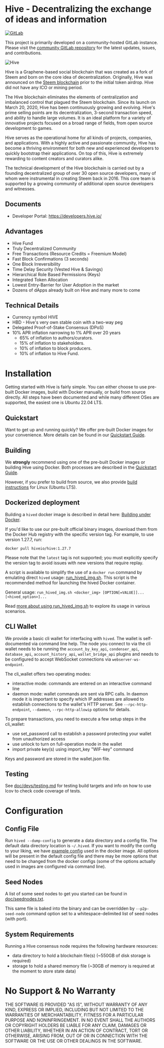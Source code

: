 # Hive - Decentralizing the exchange of ideas and information

[![GitLab](https://img.shields.io/badge/Development%20on-Community%20GitLab-orange)](https://gitlab.syncad.com/hive/hive)

This project is primarily developed on a community-hosted GitLab instance. Please visit the [community GitLab repository](https://gitlab.syncad.com/hive/hive) for the latest updates, issues, and contributions.

![Hive](https://files.peakd.com/file/peakd-hive/netuoso/jMHldwMV-horizontal.png)

Hive is a Graphene-based social blockchain that was created as a fork of Steem and born on the core idea of decentralization. Originally, Hive was announced on the [Steem blockchain](https://peakd.com/communityfork/@hiveio/announcing-the-launch-of-hive-blockchain) prior to the initial token airdrop. Hive did not have any ICO or mining period.

The Hive blockchain eliminates the elements of centralization and imbalanced control that plagued the Steem blockchain. Since its launch on March 20, 2020, Hive has been continuously growing and evolving. Hive's prime selling points are its decentralization, 3-second transaction speed, and ability to handle large volumes. It is an ideal platform for a variety of innovative projects focused on a broad range of fields, from open source development to games.

Hive serves as the operational home for all kinds of projects, companies, and applications. With a highly active and passionate community, Hive has become a thriving environment for both new and experienced developers to quickly bootstrap their applications. On top of this, Hive is extremely rewarding to content creators and curators alike.

The technical development of the Hive blockchain is carried out by a founding decentralized group of over 30 open source developers, many of whom were instrumental in creating Steem back in 2016. This core team is supported by a growing community of additional open source developers and witnesses.

## Documents

* Developer Portal: https://developers.hive.io/

## Advantages

* Hive Fund
* Truly Decentralized Community
* Free Transactions (Resource Credits = Freemium Model)
* Fast Block Confirmations (3 seconds)
* One Block Irreversibility
* Time Delay Security (Vested Hive & Savings)
* Hierarchical Role Based Permissions (Keys)
* Integrated Token Allocation
* Lowest Entry-Barrier for User Adoption in the market
* Dozens of dApps already built on Hive and many more to come

## Technical Details

* Currency symbol HIVE
* HBD - Hive's very own stable coin with a two-way peg
* Delegated Proof-of-Stake Consensus (DPoS)
* 10% APR inflation narrowing to 1% APR over 20 years
    * 65% of inflation to authors/curators.
    * 15% of inflation to stakeholders.
    * 10% of inflation to block producers.
    * 10% of inflation to Hive Fund.

# Installation

Getting started with Hive is fairly simple. You can either choose to use pre-built Docker images, build with Docker manually, or build from source directly. All steps have been documented and while many different OSes are supported, the easiest one is Ubuntu 22.04 LTS.

## Quickstart

Want to get up and running quickly? We offer pre-built Docker images for your convenience. More details can be found in our [Quickstart Guide](doc/exchangequickstart.md).

## Building

We **strongly** recommend using one of the pre-built Docker images or building Hive using Docker. Both processes are described in the [Quickstart Guide](doc/exchangequickstart.md).

However, if you prefer to build from source, we also provide [build instructions](doc/building.md) for Linux (Ubuntu LTS).

## Dockerized deployment

Building a `hived` docker image is described in detail here: [Building under Docker](doc/building.md#building-under-docker).

If you'd like to use our pre-built official binary images, download them from the Docker Hub registry with the specific version tag. For example, to use version 1.27.7, run:

```
docker pull hiveio/hive:1.27.7
```

Please note that the `latest` tag is not supported; you must explicitly specify the version tag to avoid issues with new versions that require replay.

A script is available to simplify the use of a `docker run` command by emulating direct `hived` usage: [run_hived_img.sh](scripts/run_hived_img.sh). This script is the recommended method for launching the hived Docker container.

General usage: `run_hived_img.sh <docker_img> [OPTION[=VALUE]]... [<hived_option>]...`

Read [more about using run_hived_img.sh](doc/run_hived_img.md) to explore its usage in various scenarios.

## CLI Wallet

We provide a basic cli wallet for interfacing with `hived`. The wallet is self-documented via command line help. The node you connect to via the cli wallet needs to be running the `account_by_key_api`, `condenser_api`, `database_api`, `account_history_api`, `wallet_bridge_api` plugins and needs to be configured to accept WebSocket connections via `webserver-ws-endpoint`.

The cli_wallet offers two operating modes:
- interactive mode: commands are entered on an interactive command line
- daemon mode: wallet commands are sent via RPC calls. In daemon mode it is important to specify which IP addresses are allowed to establish connections to the wallet's HTTP server. See `--rpc-http-endpoint`, `--daemon`, `--rpc-http-allowip` options for details.

To prepare transactions, you need to execute a few setup steps in the cli_wallet:
- use set_password <password> call to establish a password protecting your wallet from unauthorized access
- use unlock <password> to turn on full-operation mode in the wallet
- import private key(s) using import_key "WIF-key" command

Keys and password are stored in the wallet.json file.

## Testing

See [doc/devs/testing.md](doc/devs/testing.md) for testing build targets and info
on how to use lcov to check code coverage of tests.

# Configuration

## Config File

Run `hived --dump-config` to generate a data directory and a config file. The default data directory location is `~/.hived`. If you want to modify the config to your liking, we have [example config](contrib/config-for-docker.ini) used in the docker image. All options will be present in the default config file and there may be more options that need to be changed from the docker configs (some of the options actually used in images are configured via command line).

## Seed Nodes

A list of some seed nodes to get you started can be found in
[doc/seednodes.txt](doc/seednodes.txt).

This same file is baked into the binary and can be overridden by `--p2p-seed-node`
command option set to a whitespace-delimited list of seed nodes (with port).

## System Requirements

Running a Hive consensus node requires the following hardware resources:
- data directory to hold a blockchain file(s) (~550GB of disk storage is required)
- storage to hold a shared memory file (~30GB of memory is required at the moment to store state data)

# No Support & No Warranty

THE SOFTWARE IS PROVIDED "AS IS", WITHOUT WARRANTY OF ANY KIND, EXPRESS OR
IMPLIED, INCLUDING BUT NOT LIMITED TO THE WARRANTIES OF MERCHANTABILITY,
FITNESS FOR A PARTICULAR PURPOSE AND NONINFRINGEMENT. IN NO EVENT SHALL THE
AUTHORS OR COPYRIGHT HOLDERS BE LIABLE FOR ANY CLAIM, DAMAGES OR OTHER
LIABILITY, WHETHER IN AN ACTION OF CONTRACT, TORT OR OTHERWISE, ARISING
FROM, OUT OF OR IN CONNECTION WITH THE SOFTWARE OR THE USE OR OTHER DEALINGS
IN THE SOFTWARE.
